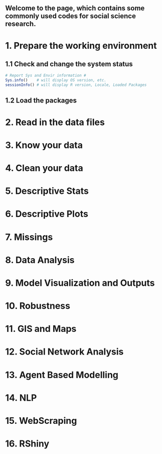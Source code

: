## Welcome to the page, which contains some commonly used codes for social science research.


# 1. Prepare the working environment
## 1.1 Check and change the system status

```R 
# Report Sys and Envir information #
Sys.info()    # will display OS version, etc.
sessionInfo() # will display R version, Locale, Loaded Packages
```

## 1.2 Load the packages

# 2. Read in the data files
# 3. Know your data
# 4. Clean your data
# 5. Descriptive Stats
# 6. Descriptive Plots
# 7. Missings
# 8. Data Analysis
# 9. Model Visualization and Outputs
# 10. Robustness
# 11. GIS and Maps
# 12. Social Network Analysis
# 13. Agent Based Modelling
# 14. NLP
# 15. WebScraping
# 16. RShiny

